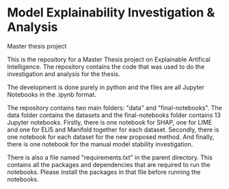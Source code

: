 # Model Explainability Investigation & Analysis
Master thesis project

This is the repository for a Master Thesis project on Explainable Artifical Intelligence. The repository contains the code that was used to do the investigation and analysis for the thesis.

The development is done purely in python and the files are all Jupyter Notebooks in the .ipynb format.

The repository contains two main folders: "data" and "final-notebooks". The data folder contains the datasets and the final-notebooks folder contains 13 Jupyter notebooks. Firstly, there is one notebook for SHAP, one for LIME and one for ELI5 and Manifold together for each dataset. Secondly, there is one notebook for each dataset for the new proposed method. And finally, there is one notebook for the manual model stability investigation.

There is also a file named "requirements.txt" in the parent directory. This contains all the packages and dependencies that are required to run the notebooks. Please install the packages in that file before running the notebooks.
